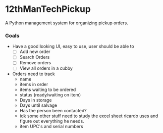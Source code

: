 # 12thManTechPickup
A Python management system for organizing pickup orders.



### Goals
- Have a good looking UI, easy to use, user should be able to
  - [ ] Add new order
  - [ ] Search Orders
  - [ ] Remove orders
  - [ ] View all orders in a cubby

- Orders need to track
  - name
  - items in order
  - items waiting to be ordered
  - status (ready/waiting on item)
  - Days in storage
  - Days until salvage
  - Has the person been contacted?
  - idk some other stuff need to study the excel sheet ricardo uses and figure out everything he needs.
  - item UPC's and serial numbers
